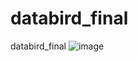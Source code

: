 # databird_final
databird_final
![image](https://github.com/user-attachments/assets/af1e2f1f-4621-4c90-92aa-cba66ea3c4a6)
